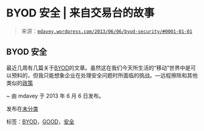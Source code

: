 <!--yml

类别：未分类

日期：2024 年 05 月 18 日 06:24:09

-->

# BYOD 安全 | 来自交易台的故事

> 来源：[`mdavey.wordpress.com/2013/06/06/byod-security/#0001-01-01`](https://mdavey.wordpress.com/2013/06/06/byod-security/#0001-01-01)

## BYOD 安全

最近几周有几篇关于[BYOD](http://www1.good.com/mobility-management-solutions/bring-your-own-device)的文章。虽然这在我们今天所生活的“移动”世界中是可以预料的，但我只能想象企业在处理安全问题时所面临的挑战。—远程擦除和其他类似的[政策](http://www.welcometogood.com/byod/byod_policy_wp.pdf)

~ 由 mdavey 于 2013 年 6 月 6 日发布。

发布在[未分类](https://mdavey.wordpress.com/category/uncategorized/)

标签：[BYOD](https://mdavey.wordpress.com/tag/byod/)，[GOOD](https://mdavey.wordpress.com/tag/good/)，[安全](https://mdavey.wordpress.com/tag/security/)
